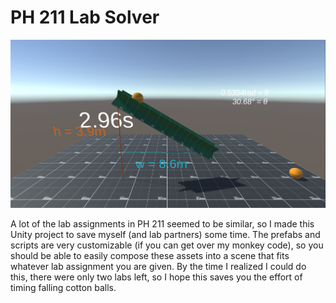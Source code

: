 # PH 211 Lab Solver

<img src=".github/screenshot.png">

A lot of the lab assignments in PH 211 seemed to be similar, so I made this Unity project to save myself (and lab partners) some time. The prefabs and scripts are very customizable (if you can get over my monkey code), so you should be able to easily compose these assets into a scene that fits whatever lab assignment you are given. By the time I realized I could do this, there were only two labs left, so I hope this saves you the effort of timing falling cotton balls.
